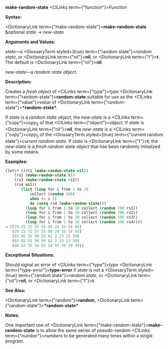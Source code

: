 **make-random-state** <ClLinks  term={"function"}><i>Function</i></ClLinks> 



**Syntax:** 



<DictionaryLink  term={"make-random-state"}><b>make-random-state</b></DictionaryLink> &amp;optional *state → new-state* 



**Arguments and Values:** 



*state*—a <GlossaryTerm styled={true} term={"random state"}><i>random state</i></GlossaryTerm>, or <DictionaryLink  term={"nil"}><b>nil</b></DictionaryLink>, or <DictionaryLink  term={"t"}><b>t</b></DictionaryLink>. The default is <DictionaryLink  term={"nil"}><b>nil</b></DictionaryLink>. 



*new-state*—a *random state object*. 



**Description:** 



Creates a *fresh object* of <ClLinks  term={"type"}><i>type</i></ClLinks> <DictionaryLink  term={"random-state"}><b>random-state</b></DictionaryLink> suitable for use as the <ClLinks  term={"value"}><i>value</i></ClLinks> of <DictionaryLink  term={"random-state"}><b>\*random-state\*</b></DictionaryLink>. 



If *state* is a *random state object*, the *new-state* is a <ClLinks  term={"copy"}><i>copy</i></ClLinks><sub>5</sub> of that <ClLinks  term={"object"}><i>object</i></ClLinks>. If *state* is <DictionaryLink  term={"nil"}><b>nil</b></DictionaryLink>, the *new-state* is a <ClLinks  term={"copy"}><i>copy</i></ClLinks><sub>5</sub> of the <GlossaryTerm styled={true} term={"current random state"}><i>current random state</i></GlossaryTerm>. If *state* is <DictionaryLink  term={"t"}><b>t</b></DictionaryLink>, the *new-state* is a *fresh random state object* that has been randomly initialized by some means. 



**Examples:**
```lisp
(let\* ((rs1 (make-random-state nil)) 
	(rs2 (make-random-state t)) 
	(rs3 (make-random-state rs2)) 
	(rs4 nil)) 
       (list (loop for i from 1 to 10 
		   collect (random 100) 
		   when (= i 5) 
		   do (setq rs4 (make-random-state))) 
	     (loop for i from 1 to 10 collect (random 100 rs1)) 
	     (loop for i from 1 to 10 collect (random 100 rs2)) 
	     (loop for i from 1 to 10 collect (random 100 rs3)) 
	     (loop for i from 1 to 10 collect (random 100 rs4)))) 
→ ((29 25 72 57 55 68 24 35 54 65) 
   (29 25 72 57 55 68 24 35 54 65) 
   (93 85 53 99 58 62 2 23 23 59) 
   (93 85 53 99 58 62 2 23 23 59) 
   (68 24 35 54 65 54 55 50 59 49)) 
```
**Exceptional Situations:** 



Should signal an error of <ClLinks  term={"type"}><i>type</i></ClLinks> <DictionaryLink  term={"type-error"}><b>type-error</b></DictionaryLink> if *state* is not a <GlossaryTerm styled={true} term={"random state"}><i>random state</i></GlossaryTerm>, or <DictionaryLink  term={"nil"}><b>nil</b></DictionaryLink>, or <DictionaryLink  term={"t"}><b>t</b></DictionaryLink>. 



**See Also:** 



<DictionaryLink  term={"random"}><b>random</b></DictionaryLink>, <DictionaryLink  term={"random-state"}><b>\*random-state\*</b></DictionaryLink> 







 



 



**Notes:** 



One important use of <DictionaryLink  term={"make-random-state"}><b>make-random-state</b></DictionaryLink> is to allow the same series of pseudo-random <ClLinks  term={"number"}><i>numbers</i></ClLinks> to be generated many times within a single program. 



